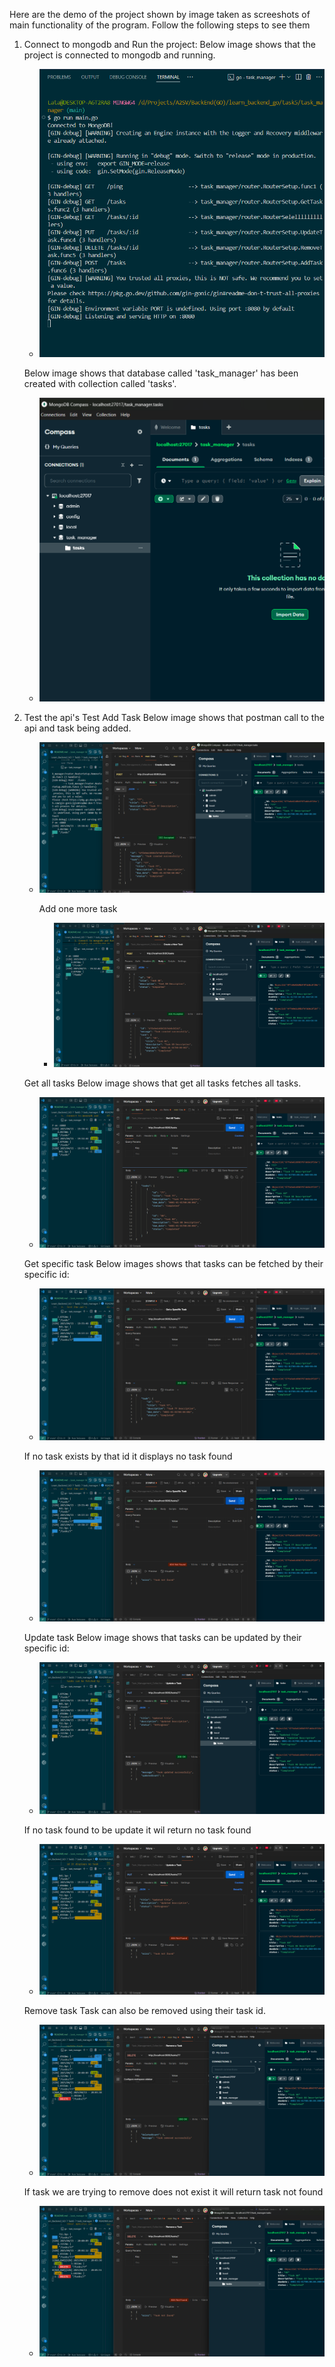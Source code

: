 Here are the demo of the project shown by image taken as screeshots of main functionality of the program.
Follow the following steps to see them

1.  Connect to mongodb and Run the project:
    Below image shows that the project is connected to mongodb and running.

    - ![alt text](image.png)

    Below image shows that database called 'task_manager' has been created with collection called 'tasks'.

    - ![alt text](image-1.png)

2.  Test the api's
    Test Add Task
    Below image shows that postman call to the api and task being added.

    - ![alt text](image-2.png)

      Add one more task

      - ![alt text](image-3.png)

    Get all tasks
    Below image shows that get all tasks fetches all tasks.

    - ![alt text](image-4.png)

    Get specific task
    Below images shows that tasks can be fetched by their specific id:

    - ![alt text](image-5.png)

    If no task exists by that id it displays no task found

    - ![alt text](image-6.png)

    Update task
    Below image shows that tasks can be updated by their specific id:

    - ![alt text](image-7.png)

    If no task found to be update it wil return no task found

    - ![alt text](image-8.png)

    Remove task
    Task can also be removed using their task id.

    - ![alt text](image-9.png)

    If task we are trying to remove does not exist it will return task not found

    - ![alt text](image-10.png)
